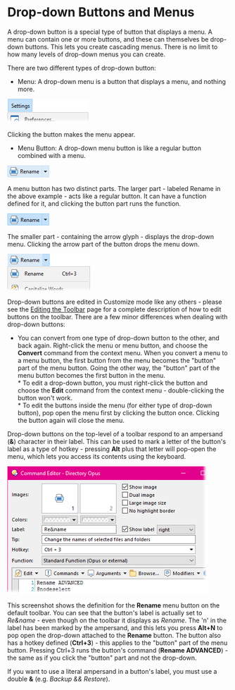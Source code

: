 # Drop-down Buttons and Menus

A drop-down button is a special type of button that displays a menu. A menu can contain one or more buttons, and these can themselves be drop-down buttons. This lets you create cascading menus. There is no limit to how many levels of drop-down menus you can create.

There are two different types of drop-down button:

- Menu: A drop-down menu is a button that displays a menu, and nothing more.

![](/Manual/images/media/drop-down_menu.png)

Clicking the button makes the menu appear.

- Menu Button: A drop-down menu button is like a regular button combined with a menu.

![](/Manual/images/media/menu_button_1.png)

A menu button has two distinct parts. The larger part - labeled Rename in the above example - acts like a regular button. It can have a function defined for it, and clicking the button part runs the function.

![](/Manual/images/media/menu_button_2.png)

The smaller part - containing the arrow glyph - displays the drop-down menu. Clicking the arrow part of the button drops the menu down.

![](/Manual/images/media/menu_button_3.png)

Drop-down buttons are edited in Customize mode like any others - please see the [Editing the Toolbar]() page for a complete description of how to edit buttons on the toolbar. There are a few minor differences when dealing with drop-down buttons:

- You can convert from one type of drop-down button to the other, and back again. Right-click the menu or menu button, and choose the **Convert** command from the context menu. When you convert a menu to a menu button, the first button from the menu becomes the "button" part of the menu button. Going the other way, the "button" part of the menu button becomes the first button in the menu.  
  \* To edit a drop-down button, you must right-click the button and choose the **Edit** command from the context menu - double-clicking the button won't work.  
  \* To edit the buttons inside the menu (for either type of drop-down button), pop open the menu first by clicking the button once. Clicking the button again will close the menu.

Drop-down buttons on the top-level of a toolbar respond to an ampersand (**&**) character in their label. This can be used to mark a letter of the button's label as a type of hotkey - pressing **Alt** plus that letter will pop-open the menu, which lets you access its contents using the keyboard.

![](/Manual/images/media/menu_button_edit.png)    

This screenshot shows the definition for the **Rename** menu button on the default toolbar. You can see that the button's label is actually set to *Re&name* - even though on the toolbar it displays as *Rename*. The 'n' in the label has been marked by the ampersand, and this lets you press **Alt+N** to pop open the drop-down attached to the **Rename** button. The button also has a hotkey defined (**Ctrl+3**) - this applies to the "button" part of the menu button. Pressing Ctrl+3 runs the button's command (**Rename ADVANCED**) - the same as if you click the "button" part and not the drop-down.

  
If you want to use a literal ampersand in a button's label, you must use a double **&** (e.g. *Backup && Restore*).
